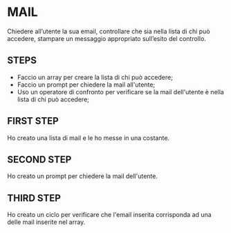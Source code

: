 MAIL
===
Chiedere all’utente la sua email,
controllare che sia nella lista di chi può accedere,
stampare un messaggio appropriato sull’esito del controllo.


## STEPS
- Faccio un array per creare la lista di chi può accedere;
- Faccio un prompt per chiedere la mail all'utente;
- Uso un operatore di confronto per verificare se la mail dell'utente è nella lista di chi può accedere;


## FIRST STEP
Ho creato una  lista di mail e le ho messe in una costante.

## SECOND STEP
Ho creato un prompt per chiedere la mail dell'utente.

## THIRD STEP
Ho creato un ciclo per verificare che l'email inserita corrisponda ad una delle mail inserite nel array.